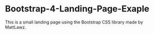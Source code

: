 # Bootstrap-4-Landing-Page-Exaple
This is a small landing page using the Bootstrap CSS library made by MattLawz.
